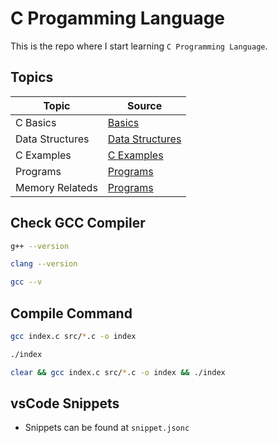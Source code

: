 # C Progamming Language

This is the repo where I start learning `C Programming Language`.

## Topics

| Topic           | Source                                     |
| --------------- | ------------------------------------------ |
| C Basics        | [Basics](./src)                            |
| Data Structures | [Data Structures](./src/data-structures)   |
| C Examples      | [C Examples](./src/c-programming-examples) |
| Programs        | [Programs](./src/programs)                 |
| Memory Relateds | [Programs](./src/memory-relateds)          |

## Check GCC Compiler

```bash
g++ --version
```

```bash
clang --version
```

```bash
gcc --v
```

## Compile Command

```bash
gcc index.c src/*.c -o index
```

```bash
./index
```

```bash
clear && gcc index.c src/*.c -o index && ./index
```

## vsCode Snippets

- Snippets can be found at `snippet.jsonc`
